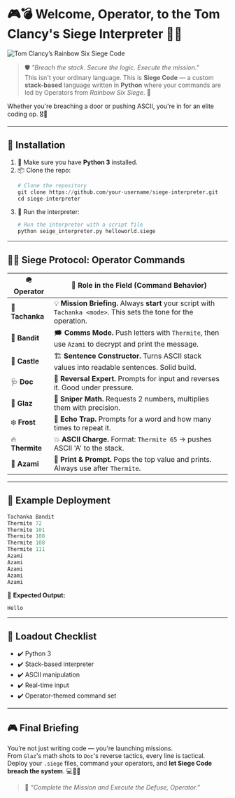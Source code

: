# 🎮💣 Welcome, Operator, to the **Tom Clancy's Siege Interpreter** 🔐🎯

![Tom Clancy’s Rainbow Six Siege Code](https://github.com/user-attachments/assets/6d791761-b406-42c8-aec7-851a7d941b51)

> 🛡️ *"Breach the stack. Secure the logic. Execute the mission."*  
> This isn't your ordinary language. This is **Siege Code** — a custom **stack-based** language written in **Python** where your commands are led by Operators from *Rainbow Six Siege*. 🤯

Whether you're breaching a door or pushing ASCII, you're in for an elite coding op. 🎖️🐍

---

## 💾 Installation

1. 🐍 Make sure you have **Python 3** installed.
2. 📦 Clone the repo:
   ```python
   # Clone the repository
   git clone https://github.com/your-username/siege-interpreter.git
   cd siege-interpreter
   ```
3. 🚀 Run the interpreter:
   ```python
   # Run the interpreter with a script file
   python seige_interpreter.py helloworld.siege
   ```
---

## 🧠📜 Siege Protocol: **Operator Commands**

| 🪖 **Operator** | 💬 **Role in the Field (Command Behavior)** |
|----------------|---------------------------------------------|
| 🧱 **Tachanka** | 💡 **Mission Briefing.** Always **start** your script with `Tachanka <mode>`. This sets the tone for the operation. |
| 🔌 **Bandit**   | 🗯️ **Comms Mode.** Push letters with `Thermite`, then use `Azami` to decrypt and print the message. |
| 🏰 **Castle**   | 🏗️ **Sentence Constructor.** Turns ASCII stack values into readable sentences. Solid build. |
| 🩺 **Doc**      | 🔄 **Reversal Expert.** Prompts for input and reverses it. Good under pressure. |
| 🎯 **Glaz**     | 🎯 **Sniper Math.** Requests 2 numbers, multiplies them with precision. |
| ❄️ **Frost**    | 🔁 **Echo Trap.** Prompts for a word and how many times to repeat it. |
| 🔥 **Thermite** | 💥 **ASCII Charge.** Format: `Thermite 65` → pushes ASCII 'A' to the stack. |
| 🧤 **Azami**    | 🧷 **Print & Prompt.** Pops the top value and prints. Always use after `Thermite`. |

---

## 🚀 Example Deployment

```python
Tachanka Bandit
Thermite 72
Thermite 101
Thermite 108
Thermite 108
Thermite 111
Azami
Azami
Azami
Azami
Azami
```

🧠 **Expected Output:**  
```
Hello
```

---

## 🧰 Loadout Checklist

- ✔️ Python 3
- ✔️ Stack-based interpreter
- ✔️ ASCII manipulation
- ✔️ Real-time input
- ✔️ Operator-themed command set

---

## 🎮 Final Briefing

You’re not just writing code — you're launching missions.  
From `Glaz`'s math shots to `Doc`'s reverse tactics, every line is tactical.  
Deploy your `.siege` files, command your operators, and **let Siege Code breach the system**. 💻🚪💥

> 🫡 *“Complete the Mission and Execute the Defuse, Operator.”*
